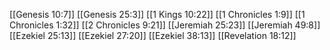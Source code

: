 [[Genesis 10:7]]
[[Genesis 25:3]]
[[1 Kings 10:22]]
[[1 Chronicles 1:9]]
[[1 Chronicles 1:32]]
[[2 Chronicles 9:21]]
[[Jeremiah 25:23]]
[[Jeremiah 49:8]]
[[Ezekiel 25:13]]
[[Ezekiel 27:20]]
[[Ezekiel 38:13]]
[[Revelation 18:12]]
